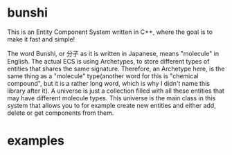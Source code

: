 # bunshi
This is an Entity Component System written in C++, where the goal is to make it fast and simple!

The word Bunshi, or 分子 as it is written in Japanese, means "molecule" in English. 
The actual ECS is using Archetypes, to store different types of entities that shares the same signature.
Therefore, an Archetype here, is the same thing as a "molecule" type(another word for this is "chemical compound", but it is a rather long word, which is why I didn't name this library after it). 
A universe is just a collection filled with all these entities that may have different molecule types. 
This universe is the main class in this system that allows you to for example create new entities and either add, delete or get components from them.

# examples
